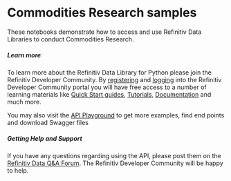 # Commodities Research samples

These notebooks demonstrate how to access and use Refinitiv Data Libraries to conduct Commodities Research.

##### Learn more

To learn more about the Refinitiv Data Library for Python please join the Refinitiv Developer Community. By [registering](https://developers.refinitiv.com/iam/register) and [logging](https://developers.refinitiv.com/content/devportal/en_us/initCookie.html) into the Refinitiv Developer Community portal you will have free access to a number of learning materials like 
 [Quick Start guides](https://developers.refinitiv.com/en/api-catalog/refinitiv-data-platform/refinitiv-data-library-for-python/quick-start), 
 [Tutorials](https://developers.refinitiv.com/en/api-catalog/refinitiv-data-platform/refinitiv-data-library-for-python/tutorials), 
 [Documentation](https://developers.refinitiv.com/en/api-catalog/refinitiv-data-platform/refinitiv-data-library-for-python/documentation)
 and much more.

You may also visit the [API Playground](https://apidocs.refinitiv.com/Apps/ApiDocs) to get more examples, find  end points and download Swagger files

##### Getting Help and Support

If you have any questions regarding using the API, please post them on 
the [Refinitiv Data Q&A Forum](https://community.developers.refinitiv.com/spaces/321/index.html). 
The Refinitiv Developer Community will be happy to help. 
